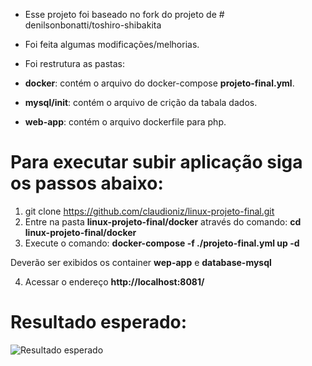 - Esse projeto foi baseado no fork do projeto de # denilsonbonatti/toshiro-shibakita
- Foi feita algumas modificações/melhorias.
- Foi restrutura as pastas:

- __docker__: contém o arquivo do docker-compose __projeto-final.yml__.
- __mysql/init__: contém o arquivo de crição da tabala dados.
- __web-app__: contém o arquivo dockerfile para php.

# Para executar subir aplicação siga os passos abaixo:

1. git clone https://github.com/claudioniz/linux-projeto-final.git
2. Entre na pasta __linux-projeto-final/docker__ através do comando: __cd linux-projeto-final/docker__
3. Execute o comando: __docker-compose -f ./projeto-final.yml up -d__

Deverão ser exibidos os container __wep-app__ e __database-mysql__ 

4. Acessar o endereço __http://localhost:8081/__


# Resultado esperado: 
![Resultado esperado](resultado-final.gif)
